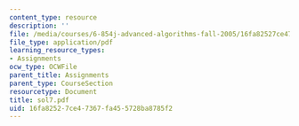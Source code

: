 ```yaml
---
content_type: resource
description: ''
file: /media/courses/6-854j-advanced-algorithms-fall-2005/16fa82527ce47367fa455728ba8785f2_sol7.pdf
file_type: application/pdf
learning_resource_types:
- Assignments
ocw_type: OCWFile
parent_title: Assignments
parent_type: CourseSection
resourcetype: Document
title: sol7.pdf
uid: 16fa8252-7ce4-7367-fa45-5728ba8785f2
---
```

